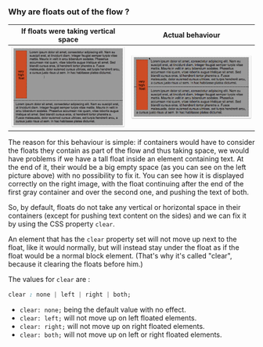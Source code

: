 ### Why are floats out of the flow ?

| If floats were taking vertical space | Actual behaviour |
| :--: | :--: |
| ![](.guides/img/without-clear.png) | ![](.guides/img/actual-clear.png) |

The reason for this behaviour is simple: if containers would have to consider the floats they contain as part of the flow and thus taking space, we would have problems if we have a tall float inside an element containing text. At the end of it, their would be a big empty space (as you can see on the left picture above) with no possibility to fix it. You can see how it is displayed correctly on the right image, with the float continuing after the end of the first gray container and over the second one, and pushing the text of both.

So, by default, floats do not take any vertical or horizontal space in their containers (except for pushing text content on the sides) and we can fix it by using the CSS property `clear`.

An element that has the `clear` property set will not move up next to the float, like it would normally, but will instead stay under the float as if the float would be a normal block element. (That's why it's called "clear", because it clearing the floats before him.)

The values for `clear` are :

```css
clear : none | left | right | both;
```

 - `clear: none;` being the default value with no effect.
 - `clear: left;` will not move up on left floated elements.
 - `clear: right;` will not move up on right floated elements.
 - `clear: both;` will not move up on left or right floated elements.